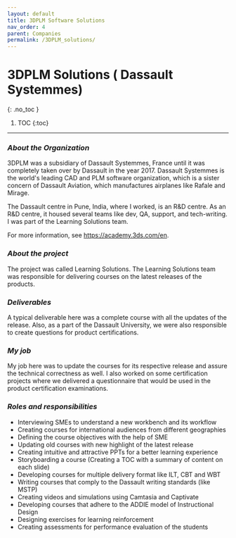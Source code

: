 ```yaml
---
layout: default
title: 3DPLM Software Solutions
nav_order: 4
parent: Companies
permalink: /3DPLM_solutions/
---
```

# 3DPLM Solutions ( Dassault Systemmes)
{: .no_toc }
1. TOC
  {:toc}
---

### ***About the Organization***

3DPLM was a subsidiary of Dassault Systemmes, France until it was completely taken over by Dassault in the year 2017. Dassault Systemmes is the world's leading CAD and PLM software organization, which is a sister concern of Dassault Aviation, which manufactures airplanes like Rafale and Mirage.

The Dassault centre in Pune, India, where I worked, is an R&D centre. As an R&D centre, it housed several teams like dev, QA, support, and tech-writing. I was part of the Learning Solutions team.

For more information, see https://academy.3ds.com/en.

### ***About the project***

The project was called Learning Solutions. The Learning Solutions team was responsible for delivering courses on the latest releases of the products.

### ***Deliverables***

A typical deliverable here was a complete course with all the updates of the release. Also, as a part of the Dassault University, we were also responsible to create questions for product certifications.

### ***My job***

My job here was to update the courses for its respective release and assure the technical correctness as well. I also worked on some certification projects where we delivered a questionnaire that would be used in the product certification examinations.

### ***Roles and responsibilities***

- Interviewing SMEs to understand a new workbench and its workflow
- Creating courses for international audiences from different geographies
- Defining the course objectives with the help of SME
- Updating old courses with new highlight of the latest release
- Creating intuitive and attractive PPTs for a better learning experience
- Storyboarding a course (Creating a TOC with a summary of content on each slide)
- Developing courses for multiple delivery format like ILT, CBT and WBT
- Writing courses that comply to the Dassault writing standards (like MSTP)
- Creating videos and simulations using Camtasia and Captivate
- Developing courses that adhere to the ADDIE model of Instructional Design
- Designing exercises for learning reinforcement
- Creating assessments for performance evaluation of the students
